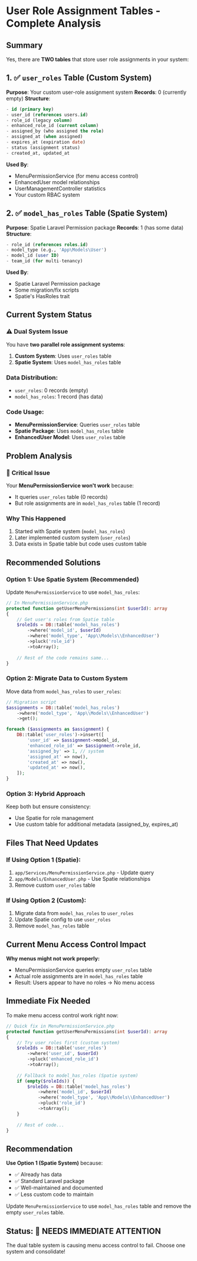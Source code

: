 # User Role Assignment Tables - Complete Analysis

## Summary

Yes, there are **TWO tables** that store user role assignments in your system:

## 1. ✅ `user_roles` Table (Custom System)

**Purpose**: Your custom user-role assignment system
**Records**: 0 (currently empty)
**Structure**:
```sql
- id (primary key)
- user_id (references users.id)
- role_id (legacy column)
- enhanced_role_id (current column)
- assigned_by (who assigned the role)
- assigned_at (when assigned)
- expires_at (expiration date)
- status (assignment status)
- created_at, updated_at
```

**Used By**:
- MenuPermissionService (for menu access control)
- EnhancedUser model relationships
- UserManagementController statistics
- Your custom RBAC system

## 2. ✅ `model_has_roles` Table (Spatie System)

**Purpose**: Spatie Laravel Permission package
**Records**: 1 (has some data)
**Structure**:
```sql
- role_id (references roles.id)
- model_type (e.g., 'App\Models\User')
- model_id (user ID)
- team_id (for multi-tenancy)
```

**Used By**:
- Spatie Laravel Permission package
- Some migration/fix scripts
- Spatie's HasRoles trait

## Current System Status

### ⚠️ **Dual System Issue**

You have **two parallel role assignment systems**:

1. **Custom System**: Uses `user_roles` table
2. **Spatie System**: Uses `model_has_roles` table

### **Data Distribution**:
- `user_roles`: 0 records (empty)
- `model_has_roles`: 1 record (has data)

### **Code Usage**:
- **MenuPermissionService**: Queries `user_roles` table
- **Spatie Package**: Uses `model_has_roles` table
- **EnhancedUser Model**: Uses `user_roles` table

## Problem Analysis

### 🚨 **Critical Issue**
Your **MenuPermissionService won't work** because:
- It queries `user_roles` table (0 records)
- But role assignments are in `model_has_roles` table (1 record)

### **Why This Happened**
1. Started with Spatie system (`model_has_roles`)
2. Later implemented custom system (`user_roles`)
3. Data exists in Spatie table but code uses custom table

## Recommended Solutions

### **Option 1: Use Spatie System (Recommended)**

Update `MenuPermissionService` to use `model_has_roles`:

```php
// In MenuPermissionService.php
protected function getUserMenuPermissions(int $userId): array
{
    // Get user's roles from Spatie table
    $roleIds = DB::table('model_has_roles')
        ->where('model_id', $userId)
        ->where('model_type', 'App\\Models\\EnhancedUser')
        ->pluck('role_id')
        ->toArray();
    
    // Rest of the code remains same...
}
```

### **Option 2: Migrate Data to Custom System**

Move data from `model_has_roles` to `user_roles`:

```php
// Migration script
$assignments = DB::table('model_has_roles')
    ->where('model_type', 'App\\Models\\EnhancedUser')
    ->get();

foreach ($assignments as $assignment) {
    DB::table('user_roles')->insert([
        'user_id' => $assignment->model_id,
        'enhanced_role_id' => $assignment->role_id,
        'assigned_by' => 1, // system
        'assigned_at' => now(),
        'created_at' => now(),
        'updated_at' => now(),
    ]);
}
```

### **Option 3: Hybrid Approach**

Keep both but ensure consistency:
- Use Spatie for role management
- Use custom table for additional metadata (assigned_by, expires_at)

## Files That Need Updates

### If Using Option 1 (Spatie):
1. `app/Services/MenuPermissionService.php` - Update query
2. `app/Models/EnhancedUser.php` - Use Spatie relationships
3. Remove custom `user_roles` table

### If Using Option 2 (Custom):
1. Migrate data from `model_has_roles` to `user_roles`
2. Update Spatie config to use `user_roles`
3. Remove `model_has_roles` table

## Current Menu Access Control Impact

**Why menus might not work properly:**
- MenuPermissionService queries empty `user_roles` table
- Actual role assignments are in `model_has_roles` table
- Result: Users appear to have no roles → No menu access

## Immediate Fix Needed

To make menu access control work right now:

```php
// Quick fix in MenuPermissionService.php
protected function getUserMenuPermissions(int $userId): array
{
    // Try user_roles first (custom system)
    $roleIds = DB::table('user_roles')
        ->where('user_id', $userId)
        ->pluck('enhanced_role_id')
        ->toArray();
    
    // Fallback to model_has_roles (Spatie system)
    if (empty($roleIds)) {
        $roleIds = DB::table('model_has_roles')
            ->where('model_id', $userId)
            ->where('model_type', 'App\\Models\\EnhancedUser')
            ->pluck('role_id')
            ->toArray();
    }
    
    // Rest of code...
}
```

## Recommendation

**Use Option 1 (Spatie System)** because:
- ✅ Already has data
- ✅ Standard Laravel package
- ✅ Well-maintained and documented
- ✅ Less custom code to maintain

Update `MenuPermissionService` to use `model_has_roles` table and remove the empty `user_roles` table.

## Status: 🚨 **NEEDS IMMEDIATE ATTENTION**

The dual table system is causing menu access control to fail. Choose one system and consolidate!
